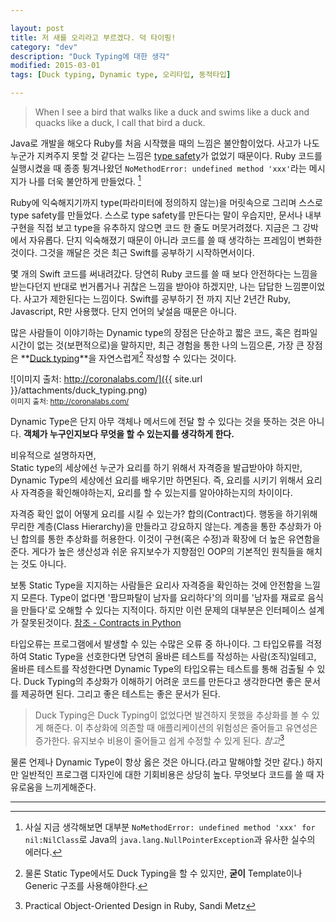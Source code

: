 ```yaml
---

layout: post
title: 저 새를 오리라고 부르겠다. 덕 타이핑!
category: "dev"
description: "Duck Typing에 대한 생각"
modified: 2015-03-01
tags: [Duck typing, Dynamic type, 오리타입, 동적타입]

---
```


> When I see a bird that walks like a duck and swims like a duck and quacks like a duck, I call that bird a duck.

Java로 개발을 해오다 Ruby를 처음 시작했을 때의 느낌은 불안함이었다. 사고가 나도 누군가 지켜주지 못할 것 같다는 느낌은 [type safety](http://en.wikipedia.org/wiki/Type_safety)가 없었기 때문이다. Ruby 코드를 실행시켰을 때 종종 튕겨나왔던 `NoMethodError: undefined method 'xxx'`라는 메시지가 나를 더욱 불안하게 만들었다. [^undefined_method]  

Ruby에 익숙해지기까지 type(파라미터에 정의하지 않는)을 머릿속으로 그리며 스스로 type safety를 만들었다. 스스로 type safety를 만든다는 말이 우습지만, 문서나 내부 구현을 직접 보고 type을 유추하지 않으면 코드 한 줄도 머뭇거려졌다. 지금은 그 강박에서 자유롭다. 단지 익숙해졌기 때문이 아니라 코드를 쓸 때 생각하는 프레임이 변화한 것이다. 그것을 깨달은 것은 최근 Swift를 공부하기 시작하면서이다.  

몇 개의 Swift 코드를 써내려갔다. 당연히 Ruby 코드를 쓸 때 보다 안전하다는 느낌을 받는다던지 반대로 번거롭거나 귀찮은 느낌을 받아야 하겠지만, 나는 답답한 느낌뿐이었다. 사고가 제한된다는 느낌이다. Swift를 공부하기 전 까지 지난 2년간 Ruby, Javascript, R만 사용했다. 단지 언어의 낯설음 때문은 아니다.  

많은 사람들이 이야기하는 Dynamic type의 장점은 단순하고 짧은 코드, 혹은 컴파일 시간이 없는 것(보편적으로)을 말하지만, 최근 경험을 통한 나의 느낌으론, 가장 큰 장점은 **[Duck typing](http://en.wikipedia.org/wiki/Duck_typing)**을 자연스럽게[^natural_ducktyping] 작성할 수 있다는 것이다.  

![이미지 출처: http://coronalabs.com/]({{ site.url }}/attachments/duck_typing.png)  
<sub>이미지 출처: http://coronalabs.com/</sub>

Dynamic Type은 단지 아무 객체나 메서드에 전달 할 수 있다는 것을 뜻하는 것은 아니다. **객체가 누구인지보다 무엇을 할 수 있는지를 생각하게 한다.**  

비유적으로 설명하자면,  
Static type의 세상에선 누군가 요리를 하기 위해서 자격증을 발급받아야 하지만,
Dynamic Type의 세상에선 요리를 배우기만 하면된다. 즉, 요리를 시키기 위해서 요리사 자격증을 확인해야하는지, 요리를 할 수 있는지를 알아야하는지의 차이이다.  

자격증 확인 없이 어떻게 요리를 시킬 수 있는가? 합의(Contract)다. 행동을 하기위해 무리한 계층(Class Hierarchy)을 만들라고 강요하지 않는다. 계층을 통한 추상화가 아닌 합의를 통한 추상화를 허용한다. 이것이 구현(혹은 수정)과 확장에 더 높은 유연함을 준다. 게다가 높은 생산성과 쉬운 유지보수가 지향점인 OOP의 기본적인 원칙들을 해치는 것도 아니다.  

보통 Static Type을 지지하는 사람들은 요리사 자격증을 확인하는 것에 안전함을 느낄지 모른다. Type이 없다면 '팜므파탈이 남자를 요리하다'의 의미를 '남자를 재료로 음식을 만들다'로 오해할 수 있다는 지적이다. 하지만 이런 문제의 대부분은 인터페이스 설계가 잘못된것이다. [참조 - Contracts in Python](http://www.artima.com/intv/pycontract.html)  

타입오류는 프로그램에서 발생할 수 있는 수많은 오류 중 하나이다. 그 타입오류를 걱정하여 Static Type을 선호한다면 당연히 올바른 테스트를 작성하는 사람(조직)일테고, 올바른 테스트를 작성한다면 Dynamic Type의 타입오류는 테스트를 통해 검출될 수 있다. Duck Typing의 추상화가 이해하기 어려운 코드를 만든다고 생각한다면 좋은 문서를 제공하면 된다. 그리고 좋은 테스트는 좋은 문서가 된다.  

> Duck Typing은 Duck Typing이 없었다면 발견하지 못했을 추상화를 볼 수 있게 해준다. 이 추상화에 의존할 때 애플리케이션의 위험성은 줄어들고 유연성은 증가한다. 유지보수 비용이 줄어들고 쉽게 수정할 수 있게 된다. *참고*[^refered_book]

물론 언제나 Dynamic Type이 항상 옳은 것은 아니다.(라고 말해야할 것만 같다.) 하지만 일반적인 프로그램 디자인에 대한 기회비용은 상당히 높다. 무엇보다 코드를 쓸 때 자유로움을 느끼게해준다.  

------

[^undefined_method]: 사실 지금 생각해보면 대부분 `NoMethodError: undefined method 'xxx' for nil:NilClass`로 Java의 `java.lang.NullPointerException`과 유사한 실수의 에러다.  
[^natural_ducktyping]: 물론 Static Type에서도 Duck Typing을 할 수 있지만, **굳이** Template이나 Generic 구조를 사용해야한다.  
[^refered_book]: Practical Object-Oriented Design in Ruby, Sandi Metz  
